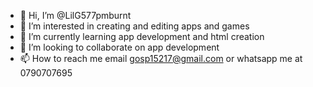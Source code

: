 - 👋 Hi, I’m @LilG577pmburnt
- 👀 I’m interested in creating and editing apps and games
- 🌱 I’m currently learning app development and html creation
- 💞️ I’m looking to collaborate on app development
- 📫 How to reach me email gosp15217@gmail.com or whatsapp me at 0790707695

<!---
LilG577pmburnt/LilG577pmburnt is a ✨ special ✨ repository because its `README.md` (this file) appears on your GitHub profile.
You can click the Preview link to take a look at your changes.
--->
